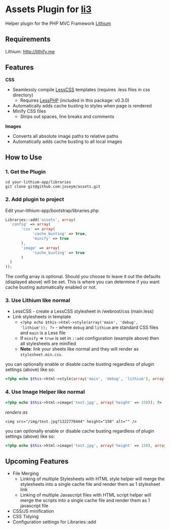 # Assets Plugin for [li3](http://lithify.me)
Helper plugin for the PHP MVC Framework [Lithium](http://lithify.me)

## Requirements
Lithium: <http://lithify.me>

## Features
__CSS__

* Seamlessly compile [LessCSS](http://leafo.net/lessphp) templates (requires .less files in css directory)
  * Requires [LessPHP](http://leafo.net/lessphp) (included in this package: v0.3.0)
* Automatically adds cache busting to styles when page is rendered
* Minify CSS files
  * Strips out spaces, line breaks and comments

__Images__

* Converts all absolute image paths to relative paths
* Automatically adds cache busting to all local images

## How to Use

### 1. Get the Plugin
```shell
cd your-lithium-app/libraries
git clone git@github.com:joseym/assets.git
```

### 2. Add plugin to project
Edit your-lithium-app/bootstrap/libraries.php

```php
Libraries::add('assets', array(
  'config' => array(
       'css' => array(
            'cache_busting' => true,
            'minify' => true
       ),
       'image' => array(
            'cache_busting' => true
       )
  )
));
```
The config array is optional. Should you choose to leave it out the defaults (displayed above) will be set.
This is where you can determine if you want cache busting automatically enabled or not.

### 3. Use Lithium like normal
* LessCSS - create a LessCSS stylesheet in /webroot/css (main.less)
* Link stylesheets in template
  * `<?php echo $this->html->style(array('main', 'debug', 'lithium')); ?>` - where `debug` and `lithium` are standard CSS files and `main` is a Less file
  * If `minify` => `true` is set in `::add` configuration (example above) then all stylesheets are minified
  * __Note__: link your sheets like normal and they will render as `stylesheet.min.css`.

you can optionally enable or disable cache busting regardless of plugin settings (above) like so:
```php
<?php echo $this->html->style(array('main', 'debug', 'lithium'), array('cache_busting' => false)); ?>
```

### 4. Use Image Helper like normal
```php
<?php echo $this->html->image('test.jpg', array('height' => 150)); ?>
```
_renders as_
```
<img src="/img/test.jpg?1322778444" height="150" alt="" />
```
you can optionally enable or disable cache busting regardless of plugin settings (above) like so:
```php
<?php echo $this->html->image('test.jpg', array('height' => 150), array('cache_busting' => false)); ?>
```

## Upcoming Features
* File Merging
  * Linking of multiple Stylesheets with HTML style helper will merge the stylesheets into a single cache file and render them as 1 stylesheet link
  * Linking of multiple Javascript files with HTML script helper will merge the scripts into a single cache file and render them as 1 javascript file
* CSS/JS minification
* CSS Tidying
* Configuration settings for Libraries::add


